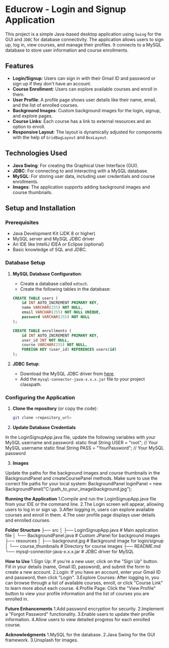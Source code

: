 # Educrow - Login and Signup Application

This project is a simple Java-based desktop application using `Swing` for the GUI and `JDBC` for database connectivity. The application allows users to sign up, log in, view courses, and manage their profiles. It connects to a MySQL database to store user information and course enrollments.

## Features

- **Login/Signup**: Users can sign in with their Gmail ID and password or sign up if they don't have an account.
- **Course Enrollment**: Users can explore available courses and enroll in them.
- **User Profile**: A profile page shows user details like their name, email, and the list of enrolled courses.
- **Background Images**: Custom background images for the login, signup, and explore pages.
- **Course Links**: Each course has a link to external resources and an option to enroll.
- **Responsive Layout**: The layout is dynamically adjusted for components with the help of `GridBagLayout` and `BoxLayout`.

## Technologies Used

- **Java Swing**: For creating the Graphical User Interface (GUI).
- **JDBC**: For connecting to and interacting with a MySQL database.
- **MySQL**: For storing user data, including user credentials and course enrollments.
- **Images**: The application supports adding background images and course thumbnails.

## Setup and Installation

### Prerequisites

- Java Development Kit (JDK 8 or higher)
- MySQL server and MySQL JDBC driver
- An IDE like IntelliJ IDEA or Eclipse (optional)
- Basic knowledge of SQL and JDBC.

### Database Setup

1. **MySQL Database Configuration**:
    - Create a database called `edtech`.
    - Create the following tables in the database:
    
    ```sql
    CREATE TABLE users (
        id INT AUTO_INCREMENT PRIMARY KEY,
        name VARCHAR(255) NOT NULL,
        email VARCHAR(255) NOT NULL UNIQUE,
        password VARCHAR(255) NOT NULL
    );
    
    CREATE TABLE enrollments (
        id INT AUTO_INCREMENT PRIMARY KEY,
        user_id INT NOT NULL,
        course VARCHAR(255) NOT NULL,
        FOREIGN KEY (user_id) REFERENCES users(id)
    );
    ```

2. **JDBC Setup**:
   - Download the MySQL JDBC driver from [here](https://dev.mysql.com/downloads/connector/j/).
   - Add the `mysql-connector-java-x.x.x.jar` file to your project classpath.

### Configuring the Application

1. **Clone the repository** (or copy the code):
   ```bash
   git clone <repository_url>

2. **Update Database Credentials**

In the LoginSignupApp.java file, update the following variables with your MySQL username and password:
static final String USER = "root"; // Your MySQL username
static final String PASS = "YourPassword"; // Your MySQL password

3. **Images**

Update the paths for the background images and course thumbnails in the BackgroundPanel and createCoursePanel methods. Make sure to use the correct file paths for your local system:
BackgroundPanel loginPanel = new BackgroundPanel("C:\\path_to_your_image\\background.jpg");

**Running the Application**
1.Compile and run the LoginSignupApp.java file from your IDE or the command line.
2.The Login screen will appear, allowing users to log in or sign up.
3.After logging in, users can explore available courses and enroll in them.
4.The user profile page displays user details and enrolled courses.

**Folder Structure**
├── src
│   ├── LoginSignupApp.java   # Main application file
│   └── BackgroundPanel.java  # Custom JPanel for background images
├── resources
│   ├── background.jpg        # Background image for login/signup
│   └── course_thumbnails     # Directory for course images
├── README.md
└── mysql-connector-java-x.x.x.jar  # JDBC driver for MySQL

**How to Use**
1.Sign Up: If you're a new user, click on the "Sign Up" button. Fill in your details (name, Gmail ID, password), and submit the form to create a new account.
2.Login: If you have an account, enter your Gmail ID and password, then click "Login".
3.Explore Courses: After logging in, you can browse through a list of available courses, enroll, or click "Course Link" to learn more about each course.
4.Profile Page: Click the "View Profile" button to view your profile information and the list of courses you are enrolled in.

**Future Enhancements**
1.Add password encryption for security.
2.Implement a "Forgot Password" functionality.
3.Enable users to update their profile information.
4.Allow users to view detailed progress for each enrolled course.

**Acknowledgments**
1.MySQL for the database.
2.Java Swing for the GUI framework.
3.Unsplash for images.

 
